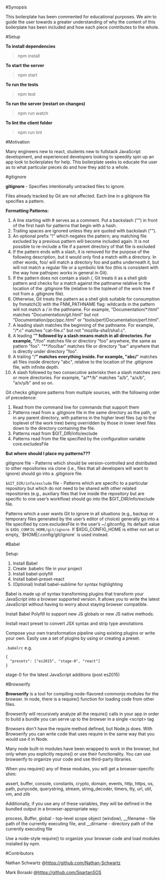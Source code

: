#Synopsis

This boilerplate has been commented for educational purposes. We aim to guide
the user towards a greater understanding of why the content of this boilerplate
has been included and how each piece contributes to the whole.

#Setup

**To install dependencies**
> npm install

**To start the server**
> npm start

**To run the tests**
> npm test

**To run the server (restart on changes)**
> npm run watch

**To lint the client folder**
> npm run lint

#Motivation

Many engineers new to react, students new to fullstack JavaScript development,
and experienced developers looking to speedily spin up an app look to
boilerplates for help. This boilerplate seeks to educate the user as to what
particular pieces do and how they add to a whole.

#gitignore

**gitignore** - Specifies intentionally untracked files to ignore.

Files already tracked by Git are not affected.
Each line in a gitignore file specifies a pattern.

**Formatting Patterns:**
 1.  A line starting with # serves as a comment. Put a backslash ("\") in front of
     the first hash for patterns that begin with a hash.
 2.  Trailing spaces are ignored unless they are quoted with backslash ("\").
 3.  An optional prefix "!" which negates the pattern; any matching file excluded
     by a previous pattern will become included again. It is not possible to
     re-include a file if a parent directory of that file is excluded
 5.  If the pattern ends with a slash, it is removed for the purpose of the
     following description, but it would only find a match with a directory.
     In other words, foo/ will match a directory foo and paths underneath it,
     but will not match a regular file or a symbolic link foo (this is consistent
     with the way how pathspec works in general in Git).
 6.  If the pattern does not contain a slash /, Git treats it as a shell glob
     pattern and checks for a match against the pathname relative to the location
     of the .gitignore file (relative to the toplevel of the work tree if not
     from a .gitignore file).
 7.  Otherwise, Git treats the pattern as a shell glob suitable for consumption
     by fnmatch(3) with the FNM_PATHNAME flag: wildcards in the pattern will not
     match a / in the pathname. For example, "Documentation/*.html"
     matches "Documentation/git.html" but not "Documentation/ppc/ppc.html" or
     "tools/perf/Documentation/perf.html".
 8.  A leading slash matches the beginning of the pathname. For example, "/*.c"
     matches "cat-file.c" but not "mozilla-sha1/sha1.c".
 9.  A leading "**" followed by a slash means match in all directories.
     For example, "**/foo" matches file or directory "foo" anywhere, the same as
     pattern "foo". "**/foo/bar" matches file or directory "bar" anywhere that
     is directly under directory "foo".
 10. A trailing "/**" matches everything inside. For example, "abc/**" matches
     all files inside directory "abc", relative to the location of the .gitignore
     file, with infinite depth.
 11. A slash followed by two consecutive asterisks then a slash matches zero or
     more directories. For example, "a/**/b" matches "a/b", "a/x/b", "a/x/y/b" and so on.

Git checks gitignore patterns from multiple sources, with the following order
of precedence:
 1.  Read from the command line for commands that support them
 2.  Patterns read from a .gitignore file in the same directory as the path,
     or in any parent directory, with patterns in the higher level files (up
     to the toplevel of the work tree) being overridden by those in lower level
     files down to the directory containing the file.
 3.  Patterns read from $GIT_DIR/info/exclude
 4.  Patterns read from the file specified by the configuration
     variable core.excludesFile

**But where should I place my patterns???**

gitignore file - Patterns which should be version-controlled and distributed to other
repositories via clone (i.e., files that all developers will want to ignore)
should go into a .gitignore file.

`$GIT_DIR/info/exclude` file - Patterns which are specific to a particular
repository but which do not need to be shared with other related repositories
(e.g., auxiliary files that live inside the repository but are specific to
one user’s workflow) should go into the $GIT_DIR/info/exclude file.

Patterns which a user wants Git to ignore in all situations (e.g., backup or
temporary files generated by the user’s editor of choice) generally go into a
file specified by core.excludesFile in the user’s ~/.gitconfig. Its default
value is `$XDG_CONFIG_HOME/git/ignore`. If $XDG_CONFIG_HOME is either not set or
empty, `$HOME/.config/git/ignore` is used instead.

#Babel

Setup:
  1. Install Babel
  2. Create .babelrc file in your project
  3. Install babel-polyfill
  4. Install babel-preset-react
  5. (Optional) Install babel-sublime for syntax highlighting


Babel is made up of syntax transforming plugins that transform your JavaScript into a browser supported version. It allows you to write the latest JavaScript without having to worry about staying browser compatible.

Install Babel Polyfill to support new JS globals or new JS native methods.

Install react preset to convert JSX syntax and strip type annotations

Compose your own transformation pipeline using existing plugins or write your own. Easily use a set of plugins by using or creating a preset.

`.babelrc` e.g.
```
{
  "presets": ["es2015", "stage-0", "react"]
}
```

stage-0 for the latest JavaScript additions (post es2015)

#Browserify

**Browserify** is a tool for compiling node-flavored commonjs modules for the browser.
In node, there is a require() function for loading code from other files.

Browserify will recursively analyze all the require() calls in your app in
order to build a bundle you can serve up to the browser in a single \<script\> tag

Browsers don't have the require method defined, but Node.js does. With Browserify
you can write code that uses require in the same way that you would use it in Node.

Many node built-in modules have been wrapped to work in the browser, but only
when you explicitly require() or use their functionality.
You can use browserify to organize your code and use third-party libraries.

When you require() any of these modules, you will get a browser-specific shim:

assert,
buffer,
console,
constants,
crypto,
domain,
events,
http,
https,
os,
path,
punycode,
querystring,
stream,
string_decoder,
timers,
tty,
url,
util,
vm, and
zlib

Additionally, if you use any of these variables, they will be defined in the
bundled output in a browser-appropriate way:

process,
Buffer,
global - top-level scope object (window),
\_\_filename - file path of the currently executing file, and
\_\_dirname - directory path of the currently executing file

Use a node-style require() to organize your browser code and load modules installed by npm.

#Contributors

Nathan Schwartz
@https://github.com/Nathan-Schwartz

Mark Boraski
@https://github.com/SpartanSOS
